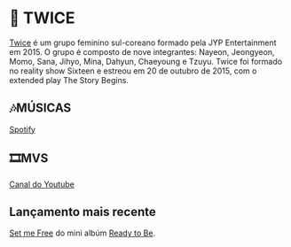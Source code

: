 # 🍭 TWICE

[Twice](https://twice.jype.com/) é um grupo feminino sul-coreano formado pela JYP Entertainment em 2015. O grupo é composto de nove integrantes: Nayeon, Jeongyeon, Momo, Sana, Jihyo, Mina, Dahyun, Chaeyoung e Tzuyu. Twice foi formado no reality show Sixteen e estreou em 20 de outubro de 2015, com o extended play The Story Begins.
##  🎶MÚSICAS
[Spotify](https://open.spotify.com/intl-pt/artist/7n2Ycct7Beij7Dj7meI4X0?autoplay=true)

## 🎞MVS 
[Canal do Youtube](https://www.youtube.com/channel/UCzgxx_DM2Dcb9Y1spb9mUJA
)

## Lançamento mais recente 

[Set me Free](https://www.youtube.com/watch?v=w4cTYnOPdNk) do mini albúm [Ready to Be](https://open.spotify.com/intl-pt/album/7hzP5i7StxYG4StECA0rrJ).



